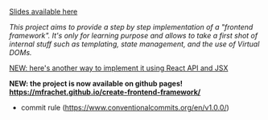 [Slides available here](https://docs.google.com/presentation/d/1QeK3f9Ycae0oLG5CCgrLsYbxTNd7iamPBGkotvxWCzI/edit?usp=sharing)

_This project aims to provide a step by step implementation of a "frontend framework". It's only for learning purpose and allows to take a first shot of internal stuff such as templating, state management, and the use of Virtual DOMs._

[NEW: here's another way to implement it using React API and JSX](https://github.com/mfrachet/create-frontend-framework/tree/jsx)

**NEW: the project is now available on github pages! https://mfrachet.github.io/create-frontend-framework/**

- commit rule (https://www.conventionalcommits.org/en/v1.0.0/)
